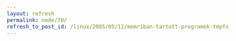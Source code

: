 ```yaml
---
layout: refresh
permalink: node/70/
refresh_to_post_id: /linux/2005/05/12/memriban-tartott-programok-tmpfs
---
```

